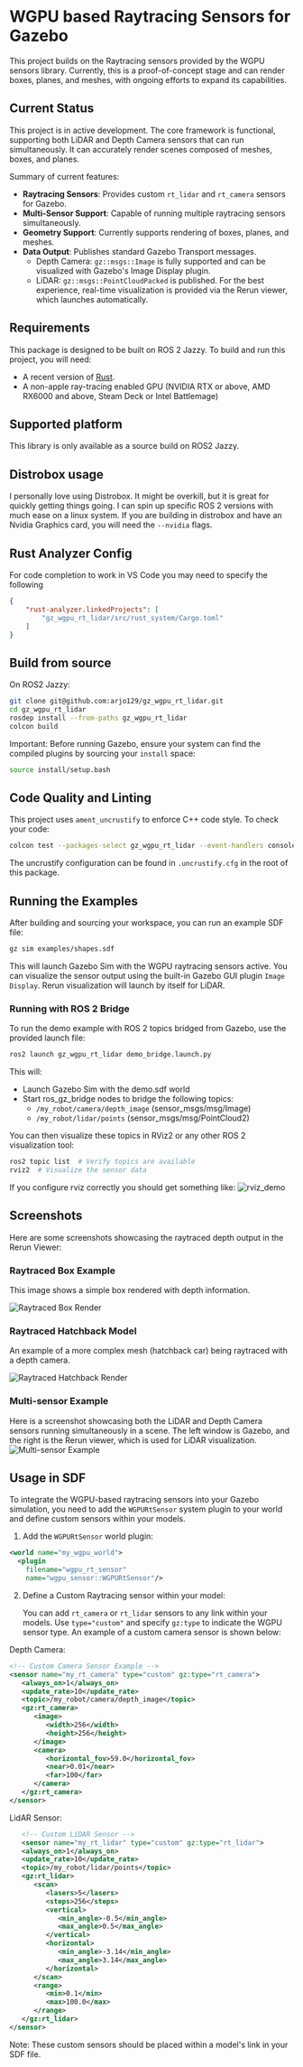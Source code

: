 # WGPU based Raytracing Sensors for Gazebo

This project builds on the Raytracing sensors provided by the WGPU sensors library. Currently, this is a proof-of-concept stage and can render boxes, planes, and meshes, with ongoing efforts to expand its capabilities.

## Current Status
This project is in active development. The core framework is functional, supporting both LiDAR and Depth Camera sensors that can run simultaneously. It can accurately render scenes composed of meshes, boxes, and planes.

Summary of current features:
- **Raytracing Sensors**: Provides custom `rt_lidar` and `rt_camera` sensors for Gazebo.
- **Multi-Sensor Support**: Capable of running multiple raytracing sensors simultaneously.
- **Geometry Support**: Currently supports rendering of boxes, planes, and meshes.
- **Data Output**: Publishes standard Gazebo Transport messages.
  - Depth Camera: `gz::msgs::Image` is fully supported and can be visualized with Gazebo's Image Display plugin.
  - LiDAR: `gz::msgs::PointCloudPacked` is published. For the best experience, real-time visualization is provided via the Rerun viewer, which launches automatically.

## Requirements
This package is designed to be built on ROS 2 Jazzy. To build and run this project, you will need:
- A recent version of [Rust](https://www.rust-lang.org/tools/install).
- A non-apple ray-tracing enabled GPU (NVIDIA RTX or above, AMD RX6000 and above, Steam Deck or Intel Battlemage)

## Supported platform
This library is only available as a source build on ROS2 Jazzy.

## Distrobox usage
I personally love using Distrobox. It might be overkill, but it is great for quickly getting things going. I can spin up specific ROS 2 versions with much ease on a linux system. If you are building in distrobox and have an Nvidia Graphics card, you will need the `--nvidia` flags.


## Rust Analyzer Config
For code completion to work in VS Code you may need to specify the following
```json
{
    "rust-analyzer.linkedProjects": [
        "gz_wgpu_rt_lidar/src/rust_system/Cargo.toml"
    ]
}
```
## Build from source
On ROS2 Jazzy:
```bash
git clone git@github.com:arjo129/gz_wgpu_rt_lidar.git
cd gz_wgpu_rt_lidar
rosdep install --from-paths gz_wgpu_rt_lidar
colcon build
```
Important: Before running Gazebo, ensure your system can find the compiled plugins by sourcing your `install` space:
```bash
source install/setup.bash
```
## Code Quality and Linting
This project uses `ament_uncrustify` to enforce C++ code style. To check your code:
```bash
colcon test --packages-select gz_wgpu_rt_lidar --event-handlers console_direct+
```
The uncrustify configuration can be found in `.uncrustify.cfg` in the root of this package.

## Running the Examples
After building and sourcing your workspace, you can run an example SDF file:
```bash
gz sim examples/shapes.sdf
```
This will launch Gazebo Sim with the WGPU raytracing sensors active. You can visualize the sensor output using the built-in Gazebo GUI plugin `Image Display`. Rerun visualization will launch by itself for LiDAR.

### Running with ROS 2 Bridge
To run the demo example with ROS 2 topics bridged from Gazebo, use the provided launch file:
```bash
ros2 launch gz_wgpu_rt_lidar demo_bridge.launch.py
```
This will:
- Launch Gazebo Sim with the demo.sdf world
- Start ros_gz_bridge nodes to bridge the following topics:
  - `/my_robot/camera/depth_image` (sensor_msgs/msg/Image)
  - `/my_robot/lidar/points` (sensor_msgs/msg/PointCloud2)

You can then visualize these topics in RViz2 or any other ROS 2 visualization tool:
```bash
ros2 topic list  # Verify topics are available
rviz2  # Visualize the sensor data
```
If you configure rviz correctly you should get something like:
![rviz_demo](images/rviz_demo.png)


## Screenshots

Here are some screenshots showcasing the raytraced depth output in the Rerun Viewer:

### Raytraced Box Example

This image shows a simple box rendered with depth information.

![Raytraced Box Render](images/box.png)

### Raytraced Hatchback Model

An example of a more complex mesh (hatchback car) being raytraced with a depth camera.

![Raytraced Hatchback Render](images/hatchback.png)

### Multi-sensor Example
Here is a screenshot showcasing both the LiDAR and Depth Camera sensors running simultaneously in a scene. The left window is Gazebo, and the right is the Rerun viewer, which is used for LiDAR visualization.
![Multi-sensor Example](images/demo.png)

## Usage in SDF
To integrate the WGPU-based raytracing sensors into your Gazebo simulation, you need to add the `WGPURtSensor` system plugin to your world and define custom sensors within your models.
1. Add the `WGPURtSensor` world plugin:
```xml
<world name="my_wgpu_world">
  <plugin
    filename="wgpu_rt_sensor"
    name="wgpu_sensor::WGPURtSensor"/>
```
2. Define a Custom Raytracing sensor within your model:

   You can add `rt_camera` or `rt_lidar` sensors to any link within your models. Use `type="custom"` and specify `gz:type` to indicate the WGPU sensor type. An example of a custom camera sensor is shown below:

Depth Camera:
```xml
<!-- Custom Camera Sensor Example -->
<sensor name="my_rt_camera" type="custom" gz:type="rt_camera">
   <always_on>1</always_on>
   <update_rate>10</update_rate>
   <topic>/my_robot/camera/depth_image</topic>
   <gz:rt_camera>
      <image>
         <width>256</width>
         <height>256</height>
      </image>
      <camera>
         <horizontal_fov>59.0</horizontal_fov>
         <near>0.01</near>
         <far>100</far>
      </camera>
   </gz:rt_camera>
</sensor>
```
LidAR Sensor:
```xml
   <!-- Custom LiDAR Sensor -->
   <sensor name="my_rt_lidar" type="custom" gz:type="rt_lidar">
   <always_on>1</always_on>
   <update_rate>10</update_rate>
   <topic>/my_robot/lidar/points</topic>
   <gz:rt_lidar>
      <scan>
         <lasers>5</lasers>
         <steps>256</steps>
         <vertical>
            <min_angle>-0.5</min_angle>
            <max_angle>0.5</max_angle>
         </vertical>
         <horizontal>
            <min_angle>-3.14</min_angle>
            <max_angle>3.14</max_angle>
         </horizontal>
      </scan>
      <range>
         <min>0.1</min>
         <max>100.0</max>
      </range>
   </gz:rt_lidar>
</sensor>
```
Note: These custom sensors should be placed within a model's link in your SDF file.
